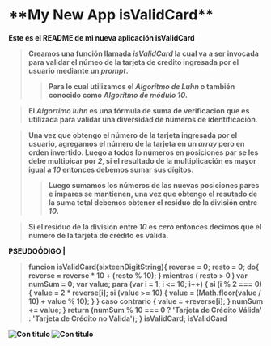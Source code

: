 <h1> **My New App isValidCard**
<h4> Este es el README de mi nueva aplicación isValidCard

> Creamos una función llamada _isValidCard_ la cual va a ser invocada para validar el númeo de la tarjeta de credito ingresada por el usuario mediante un _prompt_.
>> Para lo cual utilizamos el _Algorítmo de Luhn_ o también conocido como _Algorítmo de módulo 10_.

>El _Algortimo luhn_ es una fórmula de suma de verificacion que es utilizada para validar una diversidad de números de identificación.

>Una vez que obtengo el número de la tarjeta ingresada por el usuario, agregamos el número de la tarjeta en un _array_ pero en orden invertido. Luego a todos lo números en posiciones par se les debe multipicar por _2_, si el resultado de la multiplicación es mayor igual a _10_ entonces debemos sumar sus dígitos.
>>Luego sumamos los números de las nuevas posiciones pares e impares se mantienen, una vez que obtengo el resutado de la suma total debemos obtener el residuo de la división entre _10_.

> Si el residuo de la division entre _10_ es _cero_ entonces decimos que el numero de la tarjeta de crédito es válida.

PSEUDOÓDIGO |  
> funcion isValidCard(sixteenDigitString){
>  reverse = 0;
>  resto = 0;
>  do{
>   reverse = reverse * 10 + (resto % 10);
>  } mientras ( resto > 0 )
    var numSum = 0;
    var value;
    para (var i = 1; i <= 16; i++) {
       si  (i % 2 === 0) {
           value = 2 * reverse[i];
           si (value >= 10) {
               value = (Math.floor(value / 10) + value % 10);
           }
       } caso contrario {
           value = +reverse[i];
       }
       numSum += value;
   }
   return  (numSum % 10 === 0 ? 'Tarjeta de Crédito Válida' : 'Tarjeta de Crédito no Válida');
}
isValidCard;
isValidCard


![Con titulo](pictures/isValidCard1.jpg "DiagramaDeFlujo")
![Con titulo](pictures/isValidCard2.jpg "DiagramaDeFlujo")
